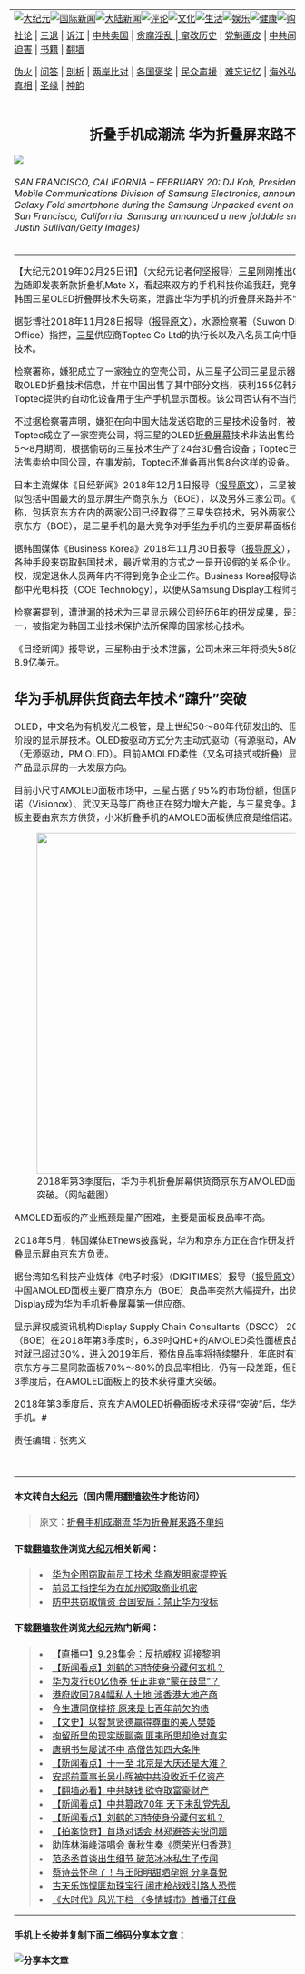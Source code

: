<a name="1" id="1" target="_blank"></a><span id="1"></span>
<table border="0"><tr><td colspan="2" VALIGN=TOP><a href="https://github.com/asdfgt5/djy/blob/master/gb/nsc413.md#1"><img src="https://raw.githubusercontent.com/asdfgt5/1/master/t/djy/1.jpg" title="大纪元"></a><a href="https://github.com/asdfgt5/djy/blob/master/gb/n24hr.md#1"><img src="https://raw.githubusercontent.com/asdfgt5/1/master/t/djy/3.jpg" title="国际新闻"></a><a href="https://github.com/asdfgt5/djy/blob/master/gb/nsc413.md#1"><img src="https://raw.githubusercontent.com/asdfgt5/1/master/t/djy/4.jpg" title="大陆新闻"></a><a href="https://github.com/asdfgt5/djy/blob/master/gb/news392.md#1"><img src="https://raw.githubusercontent.com/asdfgt5/1/master/t/djy/5.jpg" title="评论"></a><a href="https://github.com/asdfgt5/djy/blob/master/gb/news2007.md#1"><img src="https://raw.githubusercontent.com/asdfgt5/1/master/t/djy/6.jpg" title="文化"></a><a href="https://github.com/asdfgt5/djy/blob/master/gb/news2008.md#1"><img src="https://raw.githubusercontent.com/asdfgt5/1/master/t/djy/7.jpg" title="生活"></a><a href="https://github.com/asdfgt5/djy/blob/master/gb/ncyule.md#1"><img src="https://raw.githubusercontent.com/asdfgt5/1/master/t/djy/8.jpg" title="娱乐"></a><a href="https://github.com/asdfgt5/djy/blob/master/gb/nsc1002.md#1"><img src="https://raw.githubusercontent.com/asdfgt5/1/master/t/djy/9.jpg" title="健康"><a href="https://www.youlucky.com"><img src="https://raw.githubusercontent.com/asdfgt5/1/master/t/djy/10.jpg" title="购物"></a><a href="https://www.supportepoch.org/donation?utm_medium=epochtimes&utm_source=referral&utm_campaign=donate_button_djyhomepage"><img src="https://raw.githubusercontent.com/asdfgt5/1/master/t/djy/12.jpg" title="捐款"></a></td></tr>
<tr><td colspan="2" VALIGN=TOP><a target="_blank" href="https://git.io/fjCRf">社论</a> | <a target="_blank" href="https://github.com/asdfgt5/djy/blob/master/gb/nf5657.md#1">三退</a> | <a target="_blank" href="https://github.com/asdfgt5/djy/blob/master/gb/nf6123.md#1">诉江</a> | <a target="_blank" href="https://github.com/asdfgt5/djy/blob/master/gb/nf1176117.md#1">中共卖国</a> | <a target="_blank" href="https://github.com/asdfgt5/djy/blob/master/gb/nf5773.md#1">贪腐淫乱 | <a target="_blank" href="https://github.com/asdfgt5/djy/blob/master/gb/nf1176115.md#1">窜改历史</a> | <a target="_blank" href="https://github.com/asdfgt5/djy/blob/master/gb/nf1176107.md#1">党魁画皮</a> | <a target="_blank" href="https://github.com/asdfgt5/djy/blob/master/gb/nf1320400.md#1">中共间谍</a> | <a target="_blank" href="https://github.com/asdfgt5/djy/blob/master/gb/nf1176114.md#1">破坏传统</a> | <a target="_blank" href="https://github.com/asdfgt5/djy/blob/master/gb/nf5287.md#1">恶贯满盈</a> | <a target="_blank" href="https://github.com/asdfgt5/djy/blob/master/gb/ncid278.md#1">人权</a> | <a target="_blank" href="https://github.com/asdfgt5/djy/blob/master/gb/nf1176111.md#1">迫害</a> | <a target="_blank" href="https://github.com/asdfgt5/djy/blob/master/gb/nf1235328.md#1">书籍</a> | <a target="_blank" href="https://github.com/asdfgt5/fq/blob/master/README.md?zsrh#1">翻墙</a></p><p><a target="_blank" href="https://github.com/asdfgt5/djy/blob/master/gb/nf5562.md#1">伪火</a> | <a target="_blank" href="https://github.com/asdfgt5/djy/blob/master/gb/nf4378.md#1">问答</a> | <a target="_blank" href="https://github.com/asdfgt5/djy/blob/master/gb/nf5792.md#1">剖析</a> | <a target="_blank" href="https://github.com/asdfgt5/djy/blob/master/gb/nf5735.md#1">两岸比对</a> | <a target="_blank" href="https://github.com/asdfgt5/djy/blob/master/gb/nf6119.md#1">各国褒奖</a> | <a target="_blank" href="https://github.com/asdfgt5/djy/blob/master/gb/nf6120.md#1">民众声援</a> | <a target="_blank" href="https://github.com/asdfgt5/djy/blob/master/gb/nf1188594.md#1">难忘记忆</a> | <a target="_blank" href="https://github.com/asdfgt5/djy/blob/master/gb/nf3180.md#1">海外弘传</a> | <a target="_blank" href="https://github.com/asdfgt5/djy/blob/master/gb/nf5410.md#1">万人上访</a> | <a target="_blank" href="https://github.com/asdfgt5/ntdtv/blob/master/gb/prog1530_1.md#1">和平抗议</a> | <a target="_blank" href="https://github.com/asdfgt5/djy/blob/master/gb/nf4386.md#1">支持</a> | <a target="_blank" href="https://github.com/asdfgt5/djy/blob/master/gb/nf4389.md#1">真相</a> | <a target="_blank" href="https://github.com/asdfgt5/djy/blob/master/gb/nf5790.md#1">圣缘</a> | <a target="_blank" href="https://github.com/asdfgt5/djy/blob/master/gb/nf4786.md#1">神韵</a></td></tr>
<tr><td VALIGN=TOP width="626"><h2 align=center>折叠手机成潮流 华为折叠屏来路不单纯</h2>
<img src="http://i.epochtimes.com/assets/uploads/2019/02/GettyImages-1130992912-1-600x400.jpg" />
<h6>SAN FRANCISCO, CALIFORNIA &#8211; FEBRUARY 20: DJ Koh, President and CEO of IT &amp; Mobile Communications Division of Samsung Electronics, announces the new Samsung Galaxy Fold smartphone during the Samsung Unpacked event on February 20, 2019 in San Francisco, California. Samsung announced a new foldable smart phone. (Photo by Justin Sullivan/Getty Images)
</h6>
<hr>
<p>【大纪元2019年02月25日讯】（大纪元记者何坚报导）<a href="https://github.com/asdfgt5/djy/blob/master/gb/tag/%E4%B8%89%E6%98%9F.md">三星</a>刚刚推出Galaxy Fold折叠手机，<a href="https://github.com/asdfgt5/djy/blob/master/gb/tag/%E5%8D%8E%E4%B8%BA.md">华为</a>随即发表新款折叠机Mate X，看起来双方的手机科技你追我赶，竞争激烈，不过去年底爆出的韩国三星OLED折叠屏技术失窃案，泄露出华为手机的折叠屏来路并不“简单”。</p>
<p>据彭博社2018年11月28日报导（<a href="https://www.bloomberg.com/news/articles/2018-11-29/south-korea-charges-11-with-selling-samsung-technology-to-china" target="_blank" rel="noopener noreferrer">报导原文</a>），水源检察署（Suwon District Prosecutor&#8217;s Office）指控，<a href="https://github.com/asdfgt5/djy/blob/master/gb/tag/%E4%B8%89%E6%98%9F.md">三星</a>供应商Toptec Co Ltd的执行长以及八名员工向中国泄露三星OLED<a href="https://github.com/asdfgt5/djy/blob/master/gb/tag/%E6%8A%98%E5%8F%A0%E5%B1%8F%E5%B9%95.md">折叠屏幕</a>技术。</p>
<p>检察署称，嫌犯成立了一家独立的空壳公司，从三星子公司三星显示器（Samsung Display）获取OLED折叠技术信息，并在中国出售了其中部分文档，获利155亿韩元（1,385万美元）。Toptec提供的自动化设备用于生产手机显示面板。该公司否认有不当行为。</p>
<p>不过据检察署声明，嫌犯在向中国大陆发送窃取的三星技术设备时，被抓个正着。检察署表示，Toptec成立了一家空壳公司，将三星的OLED<a href="https://github.com/asdfgt5/djy/blob/master/gb/tag/%E6%8A%98%E5%8F%A0%E5%B1%8F%E5%B9%95.md">折叠屏幕</a>技术非法出售给中国公司，并且在2018年5～8月期间，根据偷窃的三星技术生产了24台3D叠合设备；Toptec已经将16台3D叠合设备非法售卖给中国公司，在事发前，Toptec还准备再出售8台这样的设备。</p>
<p>日本主流媒体《日经新闻》2018年12月1日报导（<a href="https://asia.nikkei.com/Business/Companies/Samsung-faces-5.8bn-loss-in-sales-after-tech-leak" target="_blank" rel="noopener noreferrer">报导原文</a>），三星被偷折叠屏幕技术的买家疑似包括中国最大的显示屏生产商京东方（BOE），以及另外三家公司。《日经新闻》表示，有消息称，包括京东方在内的两家公司已经取得了三星失窃技术，另外两家公司正在试图获取技术。而京东方（BOE），是三星手机的最大竞争对手<a href="https://github.com/asdfgt5/djy/blob/master/gb/tag/%E5%8D%8E%E4%B8%BA.md">华为</a>手机的主要屏幕面板供货商。</p>
<p>据韩国媒体《Business Korea》2018年11月30日报导（<a href="http://www.businesskorea.co.kr/news/articleView.md?idxno=27031" target="_blank" rel="noopener noreferrer">报导原文</a>），近年来中国公司试图通过各种手段来窃取韩国技术，最近常用的方式之一是开设假的关系企业。因为韩国为保护知识产权，规定退休人员两年内不得到竞争企业工作。Business Korea报导说，京东方（BOE）设立成都中光电科技（COE Technology），以便从Samsung Display工程师手上取得OLED面板技术。</p>
<p>检察署提到，遭泄漏的技术为三星显示器公司经历6年的研发成果，是三星的最新显示技术之一，被指定为韩国工业技术保护法所保障的国家核心技术。</p>
<p>《日经新闻》报导说，三星称由于技术泄露，公司未来三年将损失58亿美元销售额，利润或损失8.9亿美元。</p>
<h2>华为手机屏供货商去年技术“蹿升”突破</h2>
<p>OLED，中文名为有机发光二极管，是上世纪50～80年代研发出的、但直到本世纪初才进入实用阶段的显示屏技术。OLED按驱动方式分为主动式驱动（有源驱动，AM OLED）和被动式驱动（无源驱动，PM OLED）。目前AMOLED柔性（又名可挠式或折叠）显示屏是手机等消费类电子产品显示屏的一大发展方向。</p>
<p>目前小尺寸AMOLED面板市场中，三星占据了95%的市场份额，但国内的京东方（BOE）、维信诺（Visionox）、武汉天马等厂商也正在努力增大产能，与三星竞争。其中华为手机AMOLED面板主要由京东方供货，小米折叠手机的AMOLED面板供应商是维信诺。</p>
<figure id="attachment_11070794" style="width: 600px" class="wp-caption alignnone"><a href="http://i.epochtimes.com/assets/uploads/2019/02/3cfa82ef6b94a947d8e059d29d16828e.jpg" target="_blank" rel="noopener noreferrer"><img class="wp-image-11070794 size-full" src="http://i.epochtimes.com/assets/uploads/2019/02/3cfa82ef6b94a947d8e059d29d16828e.jpg" alt="" width="600" b="353" /></a><figcaption class="wp-caption-text">2018年第3季度后，华为手机折叠屏幕供货商京东方AMOLED面板量产技术获得重大突破。（网站截图）</figcaption></figure>
<p>AMOLED面板的产业瓶颈是量产困难，主要是面板良品率不高。</p>
<p>2018年5月，韩国媒体ETnews披露说，华为和京东方正在合作研发折叠屏智能手机，其中可折叠显示屏由京东方负责。</p>
<p>据台湾知名科技产业媒体《电子时报》（DIGITIMES）报导（<a href="https://www.digitimes.com.tw/tech/dt/n/shwnws.asp?CnlID=1&amp;id=0000552553_0ME4QHYH6GIC652DCRTIT" target="_blank" rel="noopener noreferrer">报导原文</a>），2018年第三季度后，中国AMOLED面板主要厂商京东方（BOE）良品率突然大幅提升，出货量大增，由此超越LG Display成为华为手机折叠屏幕第一供应商。</p>
<p>显示屏权威资讯机构Display Supply Chain Consultants（DSCC） 2019年1月指出，京东方（BOE）在2018年第3季度时，6.39吋QHD+的AMOLED柔性面板良品率仅超过10%，第4季时就已超过30%，进入2019年后，预估良品率将持续攀升，年底时有望超越50%的水准。虽然京东方与三星同款面板70%～80%的良品率相比，仍有一段差距，但已可看出京东方2018年第3季度后，在AMOLED面板上的技术获得重大突破。</p>
<p>2018年第3季度后，京东方AMOLED折叠面板技术获得“突破”后，华为2月24日发布其首款折叠手机。#</p>
<p>责任编辑：张宪义</p>
<p>&nbsp;</p>
<hr>

#### 本文转自<a href="http://www.epochtimes.com">大纪元</a>（国内需用<a href="https://git.io/JesJV">翻墙软件</a>才能访问）
> 原文：<a href="http://www.epochtimes.com/gb/19/2/25/n11070793.htm">折叠手机成潮流 华为折叠屏来路不单纯</a>
#### 下载<a href="https://git.io/JesJV">翻墙软件</a>浏览<a href="http://www.epochtimes.com">大纪元</a>相关新闻：
> <li><a href="http://www.epochtimes.com/gb/18/10/18/n10793659.htm">华为企图窃取前员工技术 华裔发明家提控诉</a></li>
> <li><a href="http://www.epochtimes.com/gb/18/7/12/n10558291.htm">前员工指控华为在加州窃取商业机密</a></li>
> <li><a href="http://www.epochtimes.com/gb/13/10/28/n3997223.htm">防中共窃取情资 台国安局：禁止华为投标</a></li>

#### 下载<a href="https://git.io/JesJV">翻墙软件</a>浏览<a href="http://www.epochtimes.com">大纪元</a>热门新闻：
> <li><a href="http://www.epochtimes.com/gb/19/9/24/n11544233.htm">【直播中】9.28集会：反抗威权 迎接黎明</a></li>
> <li><a href="http://www.epochtimes.com/gb/19/9/27/n11551223.htm">【新闻看点】刘鹤的习特使身份藏何玄机？</a></li>
> <li><a href="http://www.epochtimes.com/gb/19/9/27/n11551310.htm">华为发行60亿债券 任正非竟“蒙在鼓里”？</a></li>
> <li><a href="http://www.epochtimes.com/gb/19/9/27/n11551088.htm">港府收回784幅私人土地 涉香港大地产商</a></li>
> <li><a href="http://www.epochtimes.com/gb/15/9/3/n4519621.htm">今生遭同僚排挤 原来是七百年前欠的债</a></li>
> <li><a href="http://www.epochtimes.com/gb/19/9/22/n11539138.htm">【文史】以智慧贤德赢得尊重的美人樊姬</a></li>
> <li><a href="http://www.epochtimes.com/gb/19/9/22/n11539196.htm">拘留所里的现实版聊斋 匪夷所思却绝对真实</a></li>
> <li><a href="http://www.epochtimes.com/gb/19/9/20/n11534314.htm">唐朝书生屡试不中 高僧告知四大条件</a></li>
> <li><a href="http://www.epochtimes.com/gb/19/9/26/n11548856.htm">【新闻看点】十一至 北京是大庆还是大难？</a></li>
> <li><a href="http://www.epochtimes.com/gb/19/9/26/n11547317.htm">安邦前董事长吴小晖被中共没收近千亿资产</a></li>
> <li><a href="http://www.epochtimes.com/gb/19/9/25/n11546931.htm">【翻墙必看】中共缺钱 欲夺取富豪财产</a></li>
> <li><a href="http://www.epochtimes.com/gb/19/9/27/n11551065.htm">【新闻看点】中共篡政70年 天下未乱党先乱</a></li>
> <li><a href="http://www.epochtimes.com/gb/19/9/27/n11551223.htm">【新闻看点】刘鹤的习特使身份藏何玄机？</a></li>
> <li><a href="http://www.epochtimes.com/gb/19/9/27/n11549383.htm">【拍案惊奇】首场对话会 林郑避答尖锐问题</a></li>
> <li><a href="http://www.epochtimes.com/gb/19/9/23/n11541692.htm">助阵林海峰演唱会 黄秋生奏《愿荣光归香港》</a></li>
> <li><a href="http://www.epochtimes.com/gb/19/9/27/n11551445.htm">范丞丞首谈出生细节 破范冰冰私生子传闻</a></li>
> <li><a href="http://www.epochtimes.com/gb/19/9/26/n11547898.htm">蔡诗芸怀孕了！与王阳明甜晒孕照 分享喜悦</a></li>
> <li><a href="http://www.epochtimes.com/gb/19/9/25/n11546599.htm">古天乐饰悍匪劫珠宝行 闹市枪战戏引路人恐慌</a></li>
> <li><a href="http://www.epochtimes.com/gb/19/9/26/n11548085.htm">《大时代》风光下档 《多情城市》首播开红盘</a></li>
<hr>

#### 手机上长按并复制下面二维码分享本文章：<br><br><img src="http://www.hehaibao.com/qr/index.php?m=1&e=L&p=10&t=&d=https://github.com/asdfgt5/djy/blob/master/gb/19/2/25/n11070793.md%231" title="分享本文章"></td><td VALIGN=TOP><a href="https://github.com/asdfgt5/djy/blob/master/gb/16/1/21/n4622075.md?dfh#1" target="_blank"><img src="https://raw.githubusercontent.com/asdfgt5/djy/master/gb/300/wei-f1.jpg" title="中共的伪火骗局"  alt="中共的伪火骗局"></a><br><a href="https://github.com/asdfgt5/yh/blob/master/README.md?dfh#1" target="_blank"><img src="https://raw.githubusercontent.com/asdfgt5/djy/master/gb/300/yong-h.jpg" title="永恒的见证"  alt="永恒的见证"></a><br><a href="https://github.com/asdfgt5/djy/blob/master/gb/13/9/29/n3974789.md?dfh#1" target="_blank"><img src="https://raw.githubusercontent.com/asdfgt5/djy/master/gb/300/shang-lnz.jpg" title="善良女子被中共投男牢"  alt="善良女子被中共投男牢"></a><br><a href="https://github.com/asdfgt5/djy/blob/master/gb/16/3/16/n4663449.md?dfh#1" target="_blank"><img src="https://raw.githubusercontent.com/asdfgt5/djy/master/gb/300/huo-z3.jpg" title="警卫目击活摘器官"  alt="警卫目击活摘器官"></a><br><a href="https://github.com/asdfgt5/djy/blob/master/gb/16/8/7/n8177641.md?dfh#1" target="_blank"><img src="https://raw.githubusercontent.com/asdfgt5/djy/master/gb/300/huo-z4.jpg" title="证人描述活摘恐怖"  alt="证人描述活摘恐怖"></a><br><a href="https://github.com/asdfgt5/djy/blob/master/gb/10/4/19/n2881569.md?dfh#1" target="_blank"><img src="https://raw.githubusercontent.com/asdfgt5/djy/master/gb/300/huo-z1.jpg" title="揭开活摘器官黑幕"  alt="揭开活摘器官黑幕"></a><br><a href="https://github.com/asdfgt5/djy/blob/master/gb/10/11/7/n3077476.md?dfh#1" target="_blank"><img src="https://raw.githubusercontent.com/asdfgt5/djy/master/gb/300/ma-ks.jpg" title="马克思的成魔之路"  alt="马克思的成魔之路"></a><br><a href="https://github.com/asdfgt5/djy/blob/master/gb/14/6/9/n4173977.md?dfh#1" target="_blank"><img src="https://raw.githubusercontent.com/asdfgt5/djy/master/gb/300/chang-zs.jpg" title="藏字石 蕴天机"  alt="藏字石 蕴天机"></a><br><a href="https://github.com/asdfgt5/djy/blob/master/gb/18/5/10/n10381511.md?dfh#1" target="_blank"><img src="https://raw.githubusercontent.com/asdfgt5/djy/master/gb/300/st1.jpg" title="关注3亿人三退"  alt="关注3亿人三退"></a><br><a href="https://github.com/asdfgt5/djy/blob/master/gb/18/3/21/n10237682.md?dfh#1" target="_blank"><img src="https://raw.githubusercontent.com/asdfgt5/djy/master/gb/300/jie-t.jpg" title="解体中共复兴中华"  alt="解体中共复兴中华"></a><br><a href="https://github.com/asdfgt5/djy/blob/master/gb/9/2/9/n2422991.md?dfh#1" target="_blank"><img src="https://raw.githubusercontent.com/asdfgt5/djy/master/gb/300/gao-zs.jpg" title="中共迫害良心律师"  alt="中共迫害良心律师"></a><br><a href="https://github.com/asdfgt5/djy/blob/master/gb/18/12/9/n10900044.md?dfh#1" target="_blank"><img src="https://raw.githubusercontent.com/asdfgt5/djy/master/gb/300/sj1.jpg" title="303万人举报江泽民"  alt="303万人举报江泽民"></a><br><a href="https://github.com/asdfgt5/djy/blob/master/gb/18/8/28/n10672014.md?dfh#1" target="_blank"><img src="https://raw.githubusercontent.com/asdfgt5/djy/master/gb/300/sj2.jpg" title="这些官员为何起诉江泽民"  alt="这些官员为何起诉江泽民"></a><br><a href="https://github.com/asdfgt5/djy/blob/master/gb/8/12/18/n2367165.md?dfh#1" target="_blank"><img src="https://raw.githubusercontent.com/asdfgt5/djy/master/gb/300/liangan.jpg" title="海峡两岸的强烈对比"  alt="海峡两岸的强烈对比"></a><br><a href="https://github.com/asdfgt5/djy/blob/master/gb/15/5/5/n4427238.md?dfh#1" target="_blank"><img src="https://raw.githubusercontent.com/asdfgt5/djy/master/gb/300/jia-ndzl.jpg" title="加拿大总理的贺信"  alt="加拿大总理的贺信"></a><br><a href="https://github.com/asdfgt5/djy/blob/master/gb/11/6/17/n3289382.md?dfh#1" target="_blank"><img src="https://raw.githubusercontent.com/asdfgt5/djy/master/gb/300/xiao-wd.jpg" title="探寻真相兼听则明"  alt="探寻真相兼听则明"></a><br><a href="https://github.com/asdfgt5/djy/blob/master/gb/18/10/27/n10812623.md?dfh#1" target="_blank"><img src="https://raw.githubusercontent.com/asdfgt5/djy/master/gb/300/yindu.jpg" title="印度媒体报道东方"  alt="印度媒体报道东方"></a><br><a href="https://github.com/asdfgt5/djy/blob/master/gb/18/6/9/n10469652.md?dfh#1" target="_blank"><img src="https://raw.githubusercontent.com/asdfgt5/djy/master/gb/300/xie-j.jpg" title="不一样的海外校园"  alt="不一样的海外校园"></a><br><a href="https://github.com/asdfgt5/djy/blob/master/gb/7/4/5/n1669415.md?dfh#1" target="_blank"><img src="https://raw.githubusercontent.com/asdfgt5/djy/master/gb/300/li-up.jpg" title="从大师到徒弟的传奇"  alt="从大师到徒弟的传奇"></a><br><a href="https://github.com/asdfgt5/djy/blob/master/gb/17/5/26/n9191512.md?dfh#1" target="_blank"><img src="https://raw.githubusercontent.com/asdfgt5/djy/master/gb/300/zfl2.jpg" title="亿万人与东方一本奇书"  alt="亿万人与东方一本奇书"></a><br><a href="https://github.com/asdfgt5/djy/blob/master/gb/13/11/27/n4020290.md?dfh#1" target="_blank"><img src="https://raw.githubusercontent.com/asdfgt5/djy/master/gb/300/zhen-h.jpg" title="大陆见不到的震撼场面"  alt="大陆见不到的震撼场面"></a><br><a href="https://github.com/asdfgt5/djy/blob/master/gb/15/7/17/n4482910.md?dfh#1" target="_blank"><img src="https://raw.githubusercontent.com/asdfgt5/djy/master/gb/300/dalu-sk.jpg" title="人心向善 大陆当初盛况"  alt="人心向善 大陆当初盛况"></a><br><a href="https://github.com/asdfgt5/djy/blob/master/gb/9/10/15/n2689419.md?dfh#1" target="_blank"><img src="https://raw.githubusercontent.com/asdfgt5/djy/master/gb/300/zfl1.jpg" title="追寻真理 这书讲什么"  alt="追寻真理 这书讲什么"></a><br><a href="https://github.com/asdfgt5/fq/blob/master/README.md?dfh#1" target="_blank"><img src="https://raw.githubusercontent.com/asdfgt5/djy/master/gb/300/fq1.jpg" title="下载免费翻墙软件"  alt="下载免费翻墙软件"></a><br></td></tr></table>
